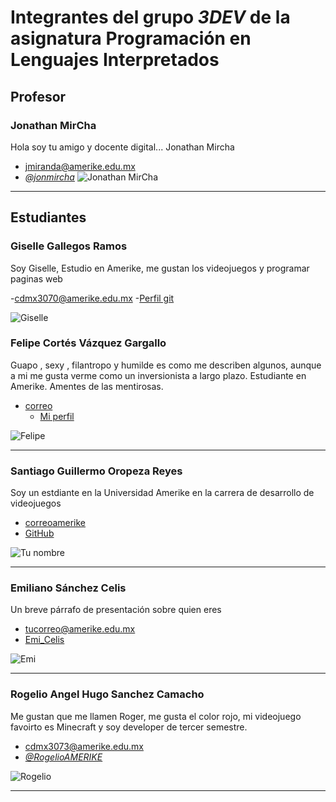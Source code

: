 # Integrantes del grupo _3DEV_ de la asignatura Programación en Lenguajes Interpretados

## Profesor

### Jonathan MirCha

Hola soy tu amigo y docente digital... Jonathan Mircha

- [jmiranda@amerike.edu.mx](jmiranda@amerike.edu.mx)
- [_@jonmircha_](https://github.com/jonmircha)
  ![Jonathan MirCha](./img/jonmircha.jpg)

---

## Estudiantes


### Giselle Gallegos Ramos

Soy Giselle, Estudio en Amerike, me gustan los videojuegos y programar paginas web

-[cdmx3070@amerike.edu.mx](cdmx3070@amerike.edu.mx)
-[Perfil git](https://github.com/GiGifgr)

![Giselle](img/yo.png)


### Felipe Cortés Vázquez Gargallo
 
Guapo , sexy , filantropo y humilde es como me describen algunos, aunque a mi me gusta verme como un inversionista a largo plazo. Estudiante en Amerike. Amentes de las mentirosas.
 
- [correo](cdmx2984@amerike.edu.mx) 
   - [Mi perfil](https://github.com/Crow1341) 
 
![Felipe](./img/felipe.jpg) 
 
--- 

### Santiago Guillermo Oropeza Reyes 
 
Soy un estdiante en la Universidad Amerike en la carrera de desarrollo de videojuegos
 
- [correoamerike](cdmx2939@amerike.edu.mx) 
- [GitHub](https://github.com/JulioRegalado) 
 
![Tu nombre](./img/yo.jpg)
 
---

###  Emiliano Sánchez Celis 

Un breve párrafo de presentación sobre quien eres
- [tucorreo@amerike.edu.mx](cdmx3107@amerike.edu.mx)
- [Emi_Celis](https://github.com/EmiCelis)

![Emi](./img/emi.jpeg)

---

### Rogelio Angel Hugo Sanchez Camacho

Me gustan que me llamen Roger, me gusta el color rojo, mi videojuego favoirto es Minecraft y soy developer de tercer semestre.

- [cdmx3073@amerike.edu.mx](cdmx3073@amerike.edu.mx)
- [_@RogelioAMERIKE_](https://github.com/RogelioAMERIKE)

![Rogelio](./img/Rogelio.jpg)

---
